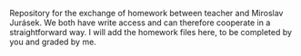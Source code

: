 Repository for the exchange of homework between teacher and Miroslav Jurásek. 
We both have write access and can therefore cooperate in a straightforward way. 
I will add the homework files here, to be completed by you and graded by me.
